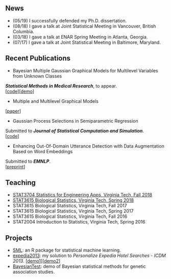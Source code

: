 ## News
* (05/19) I successfully defended my Ph.D. dissertation.
* (08/18) I gave a talk at Joint Statistical Meeting in Vancouver, British Columbia.
* (03/18) I gave a talk at ENAR Spring Meeting in Atlanta, Georgia.
* (07/17) I gave a talk at Joint Statistical Meeting in Baltimore, Maryland.


## Recent Publications
* Bayesian Multiple Gaussian Graphical Models for Multilevel Variables from Unknown Classes <br>
<!--Jiali Lin, Inyoung Kim.<br>-->
_**Statistical Methods in Medical Research**_, to appear.<br>
[[code](https://github.com/jlin-vt/BMGGM)][[demo](https://github.com/jlin-vt/BMGGM/wiki/Network-Analysis:-Gaussian-Graphical-Models)]

* Multiple and Multilevel Graphical Models <br>
<!--Inyoung Kim, Jiali Lin, Wenyu Gao, Byung-Jun Kim, Hamdy Mahmoud.<br>
_**Computational Statistics 2020**_, to appear.<br>-->
[[paper](https://onlinelibrary.wiley.com/doi/abs/10.1002/wics.1497)]

* Gaussian Process Selections in Semiparametric Regression <br>
<!--Jiali Lin, Inyoung Kim.<br>-->
Submitted to _**Journal of Statistical Computation and Simulation**_.<br>
[[code](https://github.com/jlin-vt/GpSelection.jl)]

* Enhancing Out-Of-Domain Utterance Detection with Data Augmentation Based on Word Embeddings <br>
<!--Richie Feng, Jiali Lin.<br>-->
Submitted to _**EMNLP**_.<br>
[[preprint](https://arxiv.org/abs/1911.10439)]


## Teaching
* [STAT3704 Statistics for Engineering Apps, Virginia Tech, Fall 2018](https://github.com/jlin-vt/STAT3704/blob/master/README.md)
* [STAT3615 Biological Statistics, Virginia Tech, Spring 2018](https://github.com/jlin-vt/STAT3615/blob/master/README.md)
* STAT3615 Biological Statistics, Virginia Tech, Fall 2017
* STAT3615 Biological Statistics, Virginia Tech, Spring 2017
* STAT3615 Biological Statistics, Virginia Tech, Fall 2016
* STAT2004 Introduction to Statistics, Virginia Tech, Spring 2016


## Projects
* [SML](https://github.com/jlin-vt/SML): an R package for statistical machine learning.
* [expedia2013](https://github.com/jlin-vt/expedia2013): my solution to _Personalize Expedia Hotel Searches - ICDM 2013_. [[demo1](https://github.com/jlin-vt/expedia2013/wiki/Learning-Personalized-Hotel-Searches-(1))][[demo2](https://github.com/jlin-vt/expedia2013/wiki/Learning-Personalized-Hotel-Searches-(2))]
* [BayesianTest](https://github.com/jlin-vt/BayesianTest/blob/master/README.md): demo of Bayesian statistical methods for genetic association studies.
